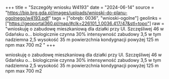 +++
title = "Szczegóły wniosku W4193"
date = "2024-06-14"
source = "https://bip.brg.gda.pl/images/uploads/wnioski-do-planu-ogolnego/w4193.pdf"
tags = ["obręb: 0036", "wnioski-ogolne"]
geolinks = ["https://geoportal360.pl/map/#clk=226101_1.0036.417/47&stl=topo"]
raw = "wnioskuję o zabudowę mieszkaniową dla działki przy Ul. Szczęśliwej 46 w Gdańsku o... biologicznie czynna 30% intensywność zabudowy 3,5 w tym nadziemna 2,5 wysokość 35 m powierzchnia kondygnacji powyżej 125 m npm max 700 m2 "
+++

wnioskuję o zabudowę mieszkaniową dla działki przy Ul. Szczęśliwej 46 w Gdańsku
o...
biologicznie czynna 30% intensywność zabudowy 3,5 w tym nadziemna 2,5 wysokość 35 m
powierzchnia kondygnacji powyżej 125 m npm max 700 m2



